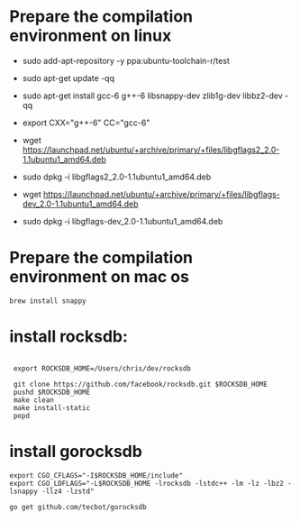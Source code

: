 # Prepare the compilation environment on linux
- sudo add-apt-repository -y ppa:ubuntu-toolchain-r/test
- sudo apt-get update -qq
- sudo apt-get install gcc-6 g++-6 libsnappy-dev zlib1g-dev libbz2-dev -qq
- export CXX="g++-6" CC="gcc-6"

- wget https://launchpad.net/ubuntu/+archive/primary/+files/libgflags2_2.0-1.1ubuntu1_amd64.deb
- sudo dpkg -i libgflags2_2.0-1.1ubuntu1_amd64.deb
- wget https://launchpad.net/ubuntu/+archive/primary/+files/libgflags-dev_2.0-1.1ubuntu1_amd64.deb
- sudo dpkg -i libgflags-dev_2.0-1.1ubuntu1_amd64.deb

# Prepare the compilation environment on mac os
```
brew install snappy
```

# install rocksdb:
```

 export ROCKSDB_HOME=/Users/chris/dev/rocksdb

 git clone https://github.com/facebook/rocksdb.git $ROCKSDB_HOME
 pushd $ROCKSDB_HOME
 make clean
 make install-static
 popd

```

# install gorocksdb

```
export CGO_CFLAGS="-I$ROCKSDB_HOME/include"
export CGO_LDFLAGS="-L$ROCKSDB_HOME -lrocksdb -lstdc++ -lm -lz -lbz2 -lsnappy -llz4 -lzstd"

go get github.com/tecbot/gorocksdb

```
